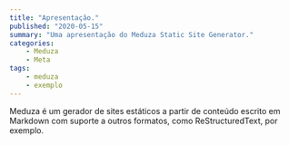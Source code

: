 ```yaml
---
title: "Apresentação."
published: "2020-05-15"
summary: "Uma apresentação do Meduza Static Site Generator."
categories:
    - Meduza
    - Meta
tags:
    - meduza
    - exemplo
---
```


Meduza é um  gerador de sites estáticos a partir de conteúdo escrito em Markdown
com suporte a outros formatos, como ReStructuredText, por exemplo.